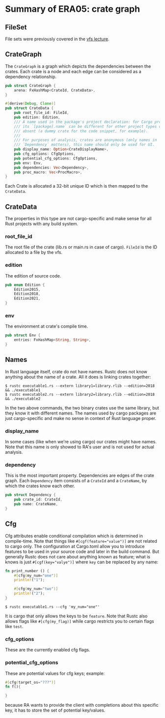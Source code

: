 # Summary of ERA05: crate graph

## FileSet
File sets were previously covered in the [vfs lecture](vfs_02.md).

## CrateGraph
The `CrateGraph` is a graph which depicts the dependencies between the crates. Each crate is a node and each edge can be considered as a dependency relationship.
``` rust
pub struct CrateGraph {
    arena: FxHashMap<CrateId, CrateData>,
}
```
``` rust
#[derive(Debug, Clone)]
pub struct CrateData {
    pub root_file_id: FileId,
    pub edition: Edition,
    /// A name used in the package's project declaration: for Cargo projects,
    /// its `[package].name` can be different for other project types or even
    /// absent (a dummy crate for the code snippet, for example).
    ///
    /// For purposes of analysis, crates are anonymous (only names in
    /// `Dependency` matters), this name should only be used for UI.
    pub display_name: Option<CrateDisplayName>,
    pub cfg_options: CfgOptions,
    pub potential_cfg_options: CfgOptions,
    pub env: Env,
    pub dependencies: Vec<Dependency>,
    pub proc_macro: Vec<ProcMacro>,
}
```
Each Crate is allocated a 32-bit unique ID which is then mapped to the `CrateData`.

## CrateData
The properties in this type are not cargo-specific and make sense for all Rust projects with any build system.

### root_file_id
The root file of the crate (lib.rs or main.rs in case of cargo). `FileId` is the ID allocated to a file by the vfs.

### edition
The edition of source code.
``` rust
pub enum Edition {
    Edition2015,
    Edition2018,
    Edition2021,
}
```

### env
The environment at crate's compile time.
``` rust
pub struct Env {
    entries: FxHashMap<String, String>,
}
```

## Names
In Rust language itself, crate do not have names. Rustc does not know anything about the name of a crate. All it does is linking crates together:
```
$ rustc executable1.rs --extern library1=library.rlib --edition=2018 && ./executable1
$ rustc executable2.rs --extern library2=library.rlib --edition=2018 && ./executable2 
```
In the two above commands, the two binary crates use the same library, but they know it with different names. The names used by cargo packages are just cargo-specific and make no sense in context of Rust language proper.

### display_name
In some cases (like when we're using cargo) our crates might have names. Note that this name is only showed to RA's user and is not used for actual analysis.

### dependency
This is the most important property. Dependencies are edges of the crate graph. Each `Dependency` item consists of a `CrateId` and a `CrateName`, by which the crates know each other.
``` rust
pub struct Dependency {
    pub crate_id: CrateId,
    pub name: CrateName,
}
```

## Cfg
Cfg attributes enable conditional compilation which is determined in compile-time. Note that things like `#[cgf(feature="value")]` are not related to cargo only. The configuration at Cargo.toml allow you to introduce features to be used in your source code and later in the build command. But generally Rustc does not care about anything known as feature; what is knows is just `#[cgf(key="valye")]` where `key` can be replaced by any name:
``` rust
fn print_number () {
    #[cfg(my_num="one")]
    println!("1");

    #[cfg(my_num="two")]
    println!("2");
}
```
```
$ rustc executable1.rs --cfg 'my_num="one"'
```
It is cargo that only allows the keys to be `feature`. Note that Rustc also allows flags like `#[cfg(my_flag)]` while cargo restricts you to certain flags like `test`.

### cfg_options
These are the currently enabled cfg flags.

### potential_cfg_options
These are potential values for cfg keys; example:
``` rust
#[cfg(target_os="???")]
fn f(){

}
```
because RA wants to provide the client with completions about this specific key, it has to store the set of potential key/values.